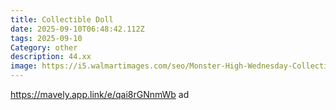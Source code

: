 ```yaml
---
title: Collectible Doll
date: 2025-09-10T06:48:42.112Z
tags: 2025-09-10
Category: other
description: 44.xx
image: https://i5.walmartimages.com/seo/Monster-High-Wednesday-Collectible-Doll-Wednesday-Addams-in-Nevermore-Academy-Uniform-with-Thing_4fdc966c-51c9-48a9-9c5b-f0b3c6f66b06.16479d21b96f8b3dfbed889885684306.jpeg?odnHeight=573&odnWidth=573&odnBg=FFFFFF
---
```

https://mavely.app.link/e/qai8rGNnmWb ad